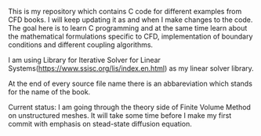 This is my repository which contains C code for different examples from CFD books. I will keep updating it as and when I make changes to the code. The goal here is to learn C programming and at the same time learn about the mathematical formulations specific to CFD, implementation of boundary conditions and different coupling algorithms.

I am using Library for Iterative Solver for Linear Systems(https://www.ssisc.org/lis/index.en.html) as my linear solver library.

At the end of every source file name there is an abbareviation which stands for the name of the book. 

Current status: I am going through the theory side of Finite Volume Method on unstructured meshes. It will take some time before I make my first commit with emphasis on stead-state diffusion equation.
